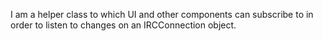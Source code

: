 I am a helper class to which UI and other components can subscribe to in order to listen to changes on an IRCConnection object.